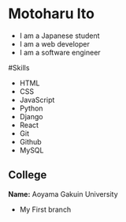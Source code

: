 # Motoharu Ito

- I am a Japanese student 
- I am a web developer 
- I am a software engineer

#Skills

- HTML
- CSS
- JavaScript
- Python
- Django
- React
- Git
- Github
- MySQL

## College

**Name:** Aoyama Gakuin University


- My First branch

